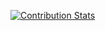 [![Contribution Stats](https://github-contribution-stats.vercel.app/api/?username=WiggleGigge)](https://github.com/LordDashMe/github-contribution-stats/)

